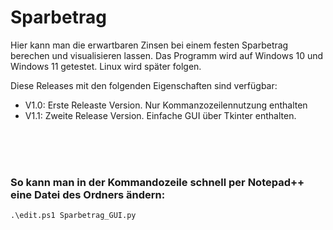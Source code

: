 # Sparbetrag
Hier kann man die erwartbaren Zinsen bei einem festen Sparbetrag berechen und visualisieren lassen.
Das Programm wird auf Windows 10 und Windows 11 getestet. Linux wird später folgen.

Diese Releases mit den folgenden Eigenschaften sind verfügbar:
- V1.0: Erste Releaste Version. Nur Kommanzozeilennutzung enthalten
- V1.1: Zweite Release Version. Einfache GUI über Tkinter enthalten.

<br>
<br>
<br>

### So kann man in der Kommandozeile schnell per Notepad++ eine Datei des Ordners ändern:
`.\edit.ps1 Sparbetrag_GUI.py`
